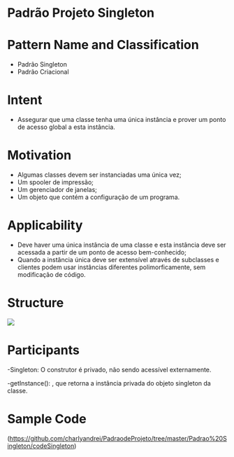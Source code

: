 # Padrão Projeto Singleton
# Pattern Name and Classification
- Padrão Singleton
- Padrão Criacional

# Intent
  - Assegurar que uma classe tenha uma única instância e prover um ponto de acesso global a esta instância.
  
# Motivation
  
  - Algumas classes devem ser instanciadas uma única vez;
  - Um spooler de impressão;
  - Um gerenciador de janelas;
  - Um objeto que contém a configuração de um programa.
  
 # Applicability
  - Deve haver uma única instância de uma classe e esta instância deve ser acessada a partir de um ponto de acesso bem-conhecido;
  - Quando a instância única deve ser extensível através de subclasses e clientes podem usar instâncias diferentes polimorficamente, sem modificação de código.
  
  # Structure 
  
  ![](https://miro.medium.com/max/403/1*m8oZpTQqTFnjLAgdQORb_g.png)
  
  # Participants
  
   -Singleton: O construtor é privado, não sendo acessível externamente.
   
   -getInstance(): , que retorna a instância privada do objeto singleton da classe.
   
   
  # Sample Code 
  
  (https://github.com/charlyandrei/PadraodeProjeto/tree/master/Padrao%20Singleton/codeSingleton)
